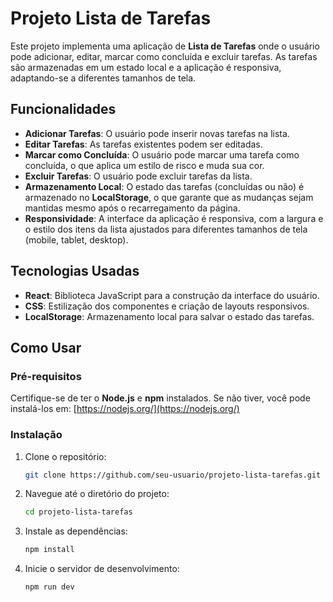 # Projeto Lista de Tarefas

Este projeto implementa uma aplicação de **Lista de Tarefas** onde o usuário pode adicionar, editar, marcar como concluída e excluir tarefas. As tarefas são armazenadas em um estado local e a aplicação é responsiva, adaptando-se a diferentes tamanhos de tela.

## Funcionalidades

- **Adicionar Tarefas**: O usuário pode inserir novas tarefas na lista.
- **Editar Tarefas**: As tarefas existentes podem ser editadas.
- **Marcar como Concluída**: O usuário pode marcar uma tarefa como concluída, o que aplica um estilo de risco e muda sua cor.
- **Excluir Tarefas**: O usuário pode excluir tarefas da lista.
- **Armazenamento Local**: O estado das tarefas (concluídas ou não) é armazenado no **LocalStorage**, o que garante que as mudanças sejam mantidas mesmo após o recarregamento da página.
- **Responsividade**: A interface da aplicação é responsiva, com a largura e o estilo dos itens da lista ajustados para diferentes tamanhos de tela (mobile, tablet, desktop).

## Tecnologias Usadas

- **React**: Biblioteca JavaScript para a construção da interface do usuário.
- **CSS**: Estilização dos componentes e criação de layouts responsivos.
- **LocalStorage**: Armazenamento local para salvar o estado das tarefas.

## Como Usar

### Pré-requisitos

Certifique-se de ter o **Node.js** e **npm** instalados. Se não tiver, você pode instalá-los em: [https://nodejs.org/](https://nodejs.org/)

### Instalação

1. Clone o repositório:

   ```bash
   git clone https://github.com/seu-usuario/projeto-lista-tarefas.git
   
2. Navegue até o diretório do projeto:
   ```bash
   cd projeto-lista-tarefas
   
3. Instale as dependências:
   ```bash
   npm install

4. Inicie o servidor de desenvolvimento:
   ```bash
   npm run dev
   
